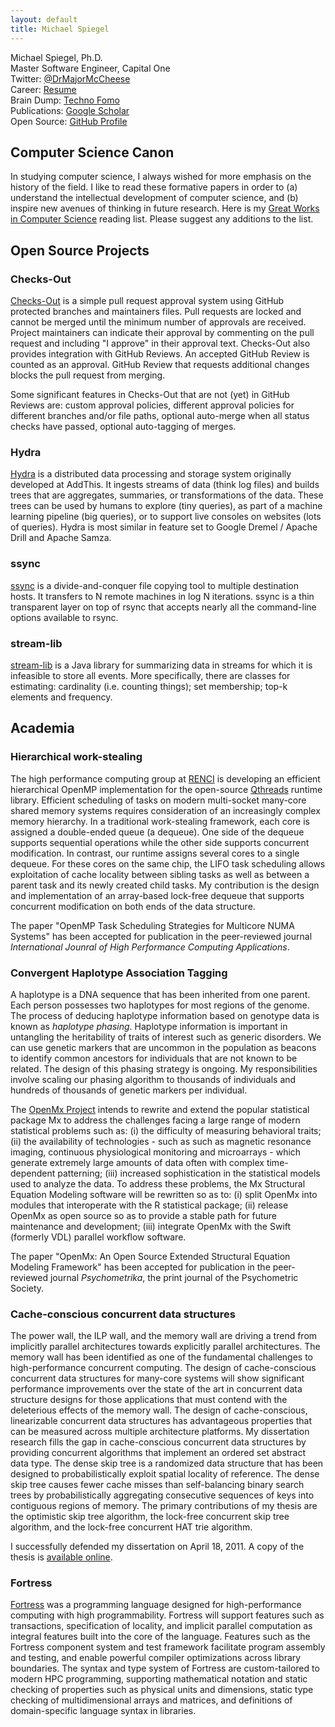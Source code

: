 ```yaml
---
layout: default
title: Michael Spiegel
---
```


Michael Spiegel, Ph.D.  
Master Software Engineer, Capital One  
Twitter: [@DrMajorMcCheese](https://twitter.com/DrMajorMcCheese)  
Career: [Resume](/resume-mspiegel.pdf)  
Brain Dump: [Techno Fomo](/technofomo)  
Publications: [Google Scholar](https://scholar.google.com/citations?user=eezjo4sAAAAJ)  
Open Source: [GitHub Profile](https://github.com/mspiegel)  

## Computer Science Canon

In studying computer science, I always wished for more emphasis on the
history of the field. I like to read these formative papers in order to (a)
understand the intellectual development of computer science, and (b) inspire
new avenues of thinking in future research. Here is my [Great Works in Computer
Science](/canon) reading list.  Please suggest any additions to the list.

## Open Source Projects

### Checks-Out

[Checks-Out](https://github.com/capitalone/checks-out) is a simple pull request
approval system using GitHub protected branches and maintainers files.
Pull requests are locked and cannot be merged until the minimum number of approvals
are received. Project maintainers can indicate their approval by commenting on the
pull request and including "I approve" in their approval text. Checks-Out also
provides integration with GitHub Reviews. An accepted GitHub Review is counted
as an approval. GitHub Review that requests additional changes blocks the pull
request from merging.

Some significant features in Checks-Out that are not (yet) in GitHub Reviews are:
custom approval policies, different approval policies for different branches and/or
file paths, optional auto-merge when all status checks have passed, optional
auto-tagging of merges.

### Hydra

[Hydra](http://github.com/addthis/hydra) is a distributed data processing and
storage system originally developed at AddThis. It ingests streams of data
(think log files) and builds trees that are aggregates, summaries, or
transformations of the data. These trees can be used by humans to explore (tiny
queries), as part of a machine learning pipeline (big queries), or to support
live consoles on websites (lots of queries). Hydra is most similar in feature
set to Google Dremel / Apache Drill and Apache Samza.

### ssync

[ssync](http://github.com/addthis/ssync) is a divide-and-conquer file copying
tool to multiple destination hosts. It transfers to N remote machines in log N
iterations. ssync is a thin transparent layer on top of rsync that accepts
nearly all the command-line options available to rsync.

### stream-lib

[stream-lib](http://github.com/addthis/stream-lib) is a Java library for
summarizing data in streams for which it is infeasible to store all events.
More specifically, there are classes for estimating: cardinality (i.e. counting
things); set membership; top-k elements and frequency.


## Academia

### Hierarchical work-stealing

The high performance computing group at [RENCI](http://renci.org/) is
developing an efficient hierarchical OpenMP implementation for the open-source
[Qthreads](http://www.cs.sandia.gov/qthreads) runtime library. Efficient
scheduling of tasks on modern multi-socket many-core shared memory systems
requires consideration of an increasingly complex memory hierarchy. In a
traditional work-stealing framework, each core is assigned a double-ended queue
(a dequeue). One side of the dequeue supports sequential operations while the
other side supports concurrent modification. In contrast, our runtime assigns
several cores to a single dequeue. For these cores on the same chip, the LIFO
task scheduling allows exploitation of cache locality between sibling tasks as
well as between a parent task and its newly created child tasks. My contribution
is the design and implementation of an array-based lock-free dequeue that
supports concurrent modification on both ends of the data structure.

The paper "OpenMP Task Scheduling Strategies for Multicore NUMA Systems" has
been accepted for publication in the peer-reviewed journal _International
Jounral of High Performance Computing Applications_.

### Convergent Haplotype Association Tagging

A haplotype is a DNA sequence that has been inherited from one parent. Each
person possesses two haplotypes for most regions of the genome. The process of
deducing haplotype information based on genotype data is known as _haplotype
phasing_. Haplotype information is important in untangling the heritability of
traits of interest such as generic disorders. We can use genetic markers that
are uncommon in the population as beacons to identify common ancestors for
individuals that are not known to be related. The design of this phasing
strategy is ongoing. My responsibilities involve scaling our phasing algorithm
to thousands of individuals and hundreds of thousands of genetic markers per
individual.

The [OpenMx Project](http://openmx.psyc.virginia.edu) intends to rewrite and
extend the popular statistical package Mx to address the challenges facing a
large range of modern statistical problems such as: (i) the difficulty of
measuring behavioral traits; (ii) the availability of technologies - such as
such as magnetic resonance imaging, continuous physiological monitoring and
microarrays - which generate extremely large amounts of data often with complex
time-dependent patterning; (iii) increased sophistication in the statistical
models used to analyze the data. To address these problems, the Mx Structural
Equation Modeling software will be rewritten so as to: (i) split OpenMx into
modules that interoperate with the R statistical package; (ii) release OpenMx as
open source so as to provide a stable path for future maintenance and
development; (iii) integrate OpenMx with the Swift (formerly VDL) parallel
workflow software.

The paper "OpenMx: An Open Source Extended Structural Equation Modeling
Framework" has been accepted for publication in the peer-reviewed journal
_Psychometrika_, the print journal of the Psychometric Society.

### Cache-conscious concurrent data structures

The power wall, the ILP wall, and the memory wall are driving a trend from
implicitly parallel architectures towards explicitly parallel architectures.
The memory wall has been identified as one of the fundamental challenges to
high-performance concurrent computing. The design of cache-conscious concurrent
data structures for many-core systems will show significant performance
improvements over the state of the art in concurrent data structure designs for
those applications that must contend with the deleterious effects of the memory
wall. The design of cache-conscious, linearizable concurrent data structures
has advantageous properties that can be measured across multiple architecture
platforms. My dissertation research fills the gap in cache-conscious concurrent
data structures by providing concurrent algorithms that implement an ordered
set abstract data type. The dense skip tree is a randomized data structure that
has been designed to probabilistically exploit spatial locality of reference.
The dense skip tree causes fewer cache misses than self-balancing binary search
trees by probabilistically aggregating consecutive sequences of keys into
contiguous regions of memory. The primary contributions of my thesis are the
optimistic skip tree algorithm, the lock-free concurrent skip tree algorithm,
and the lock-free concurrent HAT trie algorithm.

I successfully defended my dissertation on April 18, 2011. A copy of the thesis
is [available online](publications/michael-spiegel-dissertation.pdf).

### Fortress

[Fortress](https://en.wikipedia.org/wiki/Fortress_(programming_language)) was a
programming language designed for high-performance computing with high
programmability. Fortress will support features such as transactions,
specification of locality, and implicit parallel computation as integral
features built into the core of the language. Features such as the Fortress
component system and test framework facilitate program assembly and testing, and
enable powerful compiler optimizations across library boundaries. The syntax and
type system of Fortress are custom-tailored to modern HPC programming,
supporting mathematical notation and static checking of properties such as
physical units and dimensions, static type checking of multidimensional arrays
and matrices, and definitions of domain-specific language syntax in libraries.
